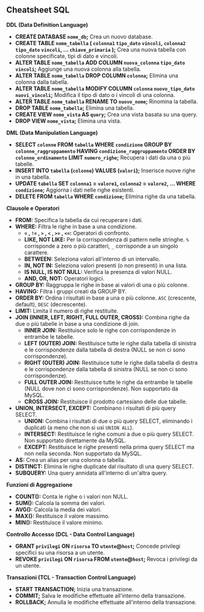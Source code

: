 ## Cheatsheet SQL

**DDL (Data Definition Language)**

* **CREATE DATABASE `nome_db`;**  Crea un nuovo database.
* **CREATE TABLE `nome_tabella` (
    `colonna1` `tipo_dato` `vincoli`,
    `colonna2` `tipo_dato` `vincoli`,
    ...
    `chiave_primaria`
);** Crea una nuova tabella con colonne specificate, tipi di dato e vincoli.
* **ALTER TABLE `nome_tabella`
    ADD COLUMN `nuova_colonna` `tipo_dato` `vincoli`;** Aggiunge una nuova colonna alla tabella.
* **ALTER TABLE `nome_tabella`
    DROP COLUMN `colonna`;** Elimina una colonna dalla tabella.
* **ALTER TABLE `nome_tabella`
    MODIFY COLUMN `colonna` `nuovo_tipo_dato` `nuovi_vincoli`;** Modifica il tipo di dato o i vincoli di una colonna.
* **ALTER TABLE `nome_tabella`
    RENAME TO `nuovo_nome`;** Rinomina la tabella.
* **DROP TABLE `nome_tabella`;** Elimina una tabella.
* **CREATE VIEW `nome_vista` AS `query`;** Crea una vista basata su una query.
* **DROP VIEW `nome_vista`;** Elimina una vista.


**DML (Data Manipulation Language)**

* **SELECT `colonne`
    FROM `tabella`
    WHERE `condizione`
    GROUP BY `colonne_raggruppamento`
    HAVING `condizione_raggruppamento`
    ORDER BY `colonne_ordinamento`
    LIMIT `numero_righe`;**  Recupera i dati da una o più tabelle.
* **INSERT INTO `tabella` (`colonne`) VALUES (`valori`);** Inserisce nuove righe in una tabella.
* **UPDATE `tabella`
    SET `colonna1` = `valore1`, `colonna2` = `valore2`, ...
    WHERE `condizione`;** Aggiorna i dati nelle righe esistenti.
* **DELETE FROM `tabella`
    WHERE `condizione`;** Elimina righe da una tabella.

**Clausole e Operatori**

* **FROM:** Specifica la tabella da cui recuperare i dati.
* **WHERE:** Filtra le righe in base a una condizione.
    * **`=` , `!=` , `>` , `<` , `>=` , `<=`:** Operatori di confronto.
    * **LIKE, NOT LIKE:**  Per la corrispondenza di pattern nelle stringhe.  `%` corrisponde a zero o più caratteri,  `_` corrisponde a un singolo carattere.
    * **BETWEEN:** Seleziona valori all'interno di un intervallo.
    * **IN, NOT IN:** Seleziona valori presenti (o non presenti) in una lista.
    * **IS NULL, IS NOT NULL:** Verifica la presenza di valori NULL.
    * **AND, OR, NOT:** Operatori logici.
* **GROUP BY:** Raggruppa le righe in base ai valori di una o più colonne.
* **HAVING:** Filtra i gruppi creati da GROUP BY.
* **ORDER BY:** Ordina i risultati in base a una o più colonne.  `ASC` (crescente, default), `DESC` (decrescente).
* **LIMIT:** Limita il numero di righe restituite.
* **JOIN (INNER, LEFT, RIGHT, FULL OUTER, CROSS):** Combina righe da due o più tabelle in base a una condizione di join.
    * **INNER JOIN:** Restituisce solo le righe con corrispondenze in entrambe le tabelle.
    * **LEFT (OUTER) JOIN:** Restituisce tutte le righe dalla tabella di sinistra e le corrispondenze dalla tabella di destra (NULL se non ci sono corrispondenze).
    * **RIGHT (OUTER) JOIN:** Restituisce tutte le righe dalla tabella di destra e le corrispondenze dalla tabella di sinistra (NULL se non ci sono corrispondenze).
    * **FULL OUTER JOIN:** Restituisce tutte le righe da entrambe le tabelle (NULL dove non ci sono corrispondenze). Non supportato da MySQL.
    * **CROSS JOIN:**  Restituisce il prodotto cartesiano delle due tabelle.
* **UNION, INTERSECT, EXCEPT:** Combinano i risultati di più query SELECT.
    * **UNION:** Combina i risultati di due o più query SELECT, eliminando i duplicati (a meno che non si usi `UNION ALL`).
    * **INTERSECT:** Restituisce le righe comuni a due o più query SELECT. Non supportato direttamente da MySQL.
    * **EXCEPT:** Restituisce le righe presenti nella prima query SELECT ma non nella seconda. Non supportato da MySQL.
* **AS:**  Crea un alias per una colonna o tabella.
* **DISTINCT:** Elimina le righe duplicate dal risultato di una query SELECT.
* **SUBQUERY:** Una query annidata all'interno di un'altra query.

**Funzioni di Aggregazione**

* **COUNT():** Conta le righe o i valori non NULL.
* **SUM():** Calcola la somma dei valori.
* **AVG():** Calcola la media dei valori.
* **MAX():** Restituisce il valore massimo.
* **MIN():** Restituisce il valore minimo.

**Controllo Accesso (DCL - Data Control Language)**

* **GRANT `privilegi` ON `risorsa` TO `utente`@`host`;** Concede privilegi specifici su una risorsa a un utente.
* **REVOKE `privilegi` ON `risorsa` FROM `utente`@`host`;** Revoca i privilegi da un utente.


**Transazioni (TCL - Transaction Control Language)**

* **START TRANSACTION;** Inizia una transazione.
* **COMMIT;** Salva le modifiche effettuate all'interno della transazione.
* **ROLLBACK;** Annulla le modifiche effettuate all'interno della transazione.
